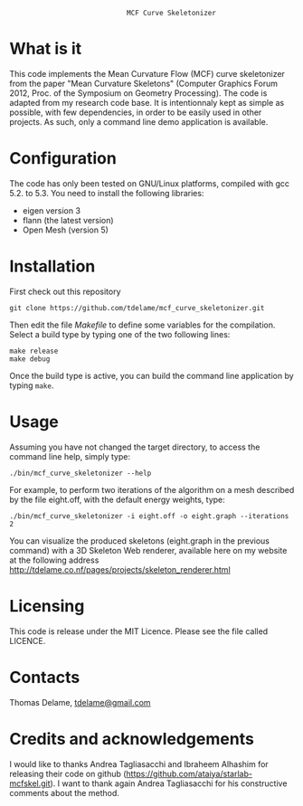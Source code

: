                                  MCF Curve Skeletonizer

# What is it
This code implements the Mean Curvature Flow (MCF) curve skeletonizer from the 
paper "Mean Curvature Skeletons" (Computer Graphics Forum 2012, Proc. of the 
Symposium on Geometry Processing). The code is adapted from my research code 
base. It is intentionnaly kept as simple as possible, with few dependencies, in
order to be easily used in other projects. As such, only a command line demo
application is available.

# Configuration
The code has only been tested on GNU/Linux platforms, compiled with gcc 5.2. to
5.3. You need to install the following libraries:
- eigen version 3
- flann (the latest version)
- Open Mesh (version 5)

# Installation
First check out this repository
```
git clone https://github.com/tdelame/mcf_curve_skeletonizer.git   
```

Then edit the file _Makefile_ to define some variables for the compilation. 
Select a build type by typing one of the two following lines: 
```
make release
make debug
```

Once the build type is active, you can build the command line application by
typing ``make``.
    
# Usage
Assuming you have not changed the target directory, to access the command line
help, simply type:
```
./bin/mcf_curve_skeletonizer --help    
```

For example, to perform two iterations of the algorithm on a mesh described by
the file eight.off, with the default energy weights, type:
```
./bin/mcf_curve_skeletonizer -i eight.off -o eight.graph --iterations 2
```

You can visualize the produced skeletons (eight.graph in the previous command)
with a 3D Skeleton Web renderer, available here on my website at the following
address http://tdelame.co.nf/pages/projects/skeleton_renderer.html

# Licensing
This code is release under the MIT Licence. Please see the file called LICENCE.

# Contacts
Thomas Delame, tdelame@gmail.com

# Credits and acknowledgements
I would like to thanks Andrea Tagliasacchi and Ibraheem Alhashim for releasing
their code on github (https://github.com/ataiya/starlab-mcfskel.git). I want to
thank again Andrea Tagliasacchi for his constructive comments about the method.
